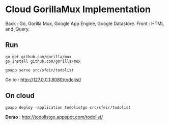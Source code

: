 # Cloud GorillaMux Implementation
Back : Go, Gorilla Mux, Google App Engine, Google Datastore.
Front : HTML and jQuery.

## Run
```
go get github.com/gorilla/mux
go install github.com/gorilla/mux

goapp serve src/sfeir/todolist
```
Go to : http://127.0.0.1:8080/todolist/

## On cloud
```
goapp deploy -application todolistgo src/sfeir/todolist
```
**Demo** : http://todolistgo.appspot.com/todolist/